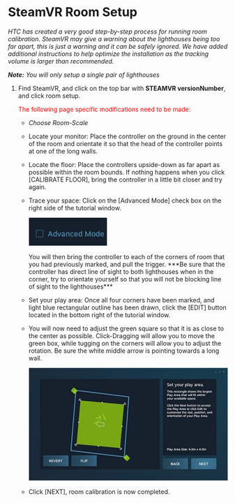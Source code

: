 
# SteamVR Room Setup


*HTC has created a very good step-by-step process for running room calibration.  SteamVR may give a warning about the lighthouses being too far apart, this is just a warning and it can be safely ignored.  We have added additional instructions to help optimize the installation as the tracking volume is larger than recommended.*

***Note:**  You will only setup a single pair of lighthouses*


1. Find SteamVR, and click on the top bar with **STEAMVR versionNumber**, and click room setup.

    <span style="color:red">The following page specific modifications need to be made:</span>

    - *Choose Room-Scale*

    - Locate your monitor: Place the controller on the ground in the center of the room and orientate it so that the head of the controller points at one of the long walls.

    - Locate the floor: Place the controllers upside-down as far apart as possible within the room bounds.  If nothing happens when you click [CALIBRATE FLOOR], bring the controller in a little bit closer and try again.

    - Trace your space: Click on the [Advanced Mode] check box on the right side of the tutorial window.

        ![](media/vivesetup2_1.png)

        You will then bring the controller to each of the corners of room that you had previously marked, and pull the trigger. \*\*\*Be sure that the controller has direct line of sight to both lighthouses when in the corner, try to orientate yourself so that you will not be blocking line of sight to the lighthouses\*\*\*

    - Set your play area: Once all four corners have been marked, and light blue rectangular outline has been drawn, click the [EDIT] button located in the bottom right of the tutorial window.

    - You will now need to adjust the green square so that it is as close to the center as possible.  Click-Dragging will allow you to move the green box, while tugging on the corners will allow you to adjust the rotation.  Be sure the white middle arrow is pointing towards a long wall.

        ![](media/vivesetup2_2.jpg)

    - Click [NEXT], room calibration is now completed.


